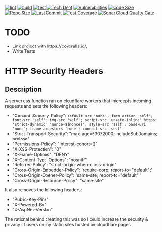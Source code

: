 [![lint](https://github.com/ShaneLucy/http-security-headers/actions/workflows/lint.yml/badge.svg)](https://github.com/ShaneLucy/http-security-headers/actions/workflows/lint.yml/badge.svg) [![build](https://github.com/ShaneLucy/http-security-headers/actions/workflows/build.yml/badge.svg)](https://github.com/ShaneLucy/http-security-headers/actions/workflows/build.yml/badge.svg) [![test](https://github.com/ShaneLucy/http-security-headers/actions/workflows/test.yml/badge.svg)](https://github.com/ShaneLucy/http-security-headers/actions/workflows/test.yml/badge.svg) [![Tech Debt](https://img.shields.io/codeclimate/tech-debt/ShaneLucy/http-security-headers?logo=codeclimate&logoWidth=20)](https://img.shields.io/codeclimate/tech-debt/ShaneLucy/http-security-headers?logo=codeclimate&logoWidth=20) [![Vulnerabilities](https://img.shields.io/snyk/vulnerabilities/github/ShaneLucy/http-security-headers?logo=snyk&logoWidth=20)](https://img.shields.io/snyk/vulnerabilities/github/ShaneLucy/http-security-headers?logo=snyk&logoWidth=20) [![Code Size](https://img.shields.io/github/languages/code-size/ShaneLucy/http-security-headers?logo=github&logoWidth=20)](https://img.shields.io/github/languages/code-size/ShaneLucy/http-security-headers?logo=github&logoWidth=20) [![Repo Size](https://img.shields.io/github/repo-size/ShaneLucy/http-security-headers?logo=github&logoWidth=20)](https://img.shields.io/github/repo-size/ShaneLucy/http-security-headers?logo=github&logoWidth=20) [![Last Commit](https://img.shields.io/github/last-commit/ShaneLucy/http-security-headers?logo=github&logoWidth=20)](https://img.shields.io/github/last-commit/ShaneLucy/http-security-headers?logo=github&logoWidth=20) [![Test Coverage](https://img.shields.io/coveralls/github/ShaneLucy/http-security-headers?logo=coveralls&logoWidth=20)](https://img.shields.io/coveralls/github/ShaneLucy/http-security-headers?logo=coveralls&logoWidth=20) [![Sonar Cloud Quality Gate](https://sonarcloud.io/api/project_badges/measure?project=ShaneLucy_http-security-headers&metric=alert_status)](https://sonarcloud.io/api/project_badges/measure?project=ShaneLucy_http-security-headers&metric=alert_status)

# TODO

- Link project with https://coveralls.io/,
- Write Tests

# HTTP Security Headers

## Description

A serverless function ran on cloudflare workers that intercepts incoming requests and sets the following headers:

- "Content-Security-Policy": `default-src 'none'; form-action 'self'; font-src 'self'; img-src 'self'; script-src 'unsafe-inline' https: 'strict-dynamic' 'nonce-${nonce}'; style-src 'self'; base-uri 'none'; frame-ancestors 'none'; connect-src 'self'`
- "Strict-Transport-Security": "max-age=63072000; includeSubDomains; preload"
- "Permissions-Policy": "interest-cohort=()"
- "X-XSS-Protection": "0"
- "X-Frame-Options": "DENY"
- "X-Content-Type-Options": "nosniff"
- "Referrer-Policy": "strict-origin-when-cross-origin"
- "Cross-Origin-Embedder-Policy": 'require-corp; report-to="default";'
- "Cross-Origin-Opener-Policy": 'same-site; report-to="default";'
- "Cross-Origin-Resource-Policy": "same-site"

It also removes the following headers:

- "Public-Key-Pins"
- "X-Powered-By"
- "X-AspNet-Version"

The rational behind creating this was so I could increase the security & privacy of users on my static sites hosted on cloudflare pages

